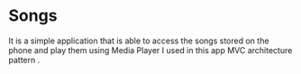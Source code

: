 # Songs
It is a simple application that is able to access the songs stored on the phone and play them using Media Player I
used in this app MVC architecture pattern . 
